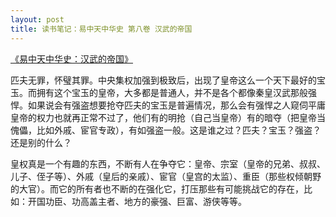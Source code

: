 ```yaml
---
layout: post
title: 读书笔记：易中天中华史 第八卷 汉武的帝国
---
```


[《易中天中华史：汉武的帝国》](http://read.douban.com/ebook/4847971/)

匹夫无罪，怀璧其罪。中央集权加强到极致后，出现了皇帝这么一个天下最好的宝玉。而拥有这个宝玉的皇帝，大多都是普通人，并不是各个都像秦皇汉武那般强悍。如果说会有强盗想要抢夺匹夫的宝玉是普遍情况，那么会有强悍之人窥伺平庸皇帝的权力也就再正常不过了，他们有的明抢（自己当皇帝）有的暗夺（把皇帝当傀儡，比如外戚、宦官专政），有如强盗一般。这是谁之过？匹夫？宝玉？强盗？还是别的什么？

皇权真是一个有趣的东西，不断有人在争夺它：皇帝、宗室（皇帝的兄弟、叔叔、儿子、侄子等）、外戚（皇后的亲戚）、宦官（皇宫的太监）、重臣（那些权倾朝野的大官）。而它的所有者也不断的在强化它，打压那些有可能挑战它的存在，比如：开国功臣、功高盖主者、地方的豪强、巨富、游侠等等。
